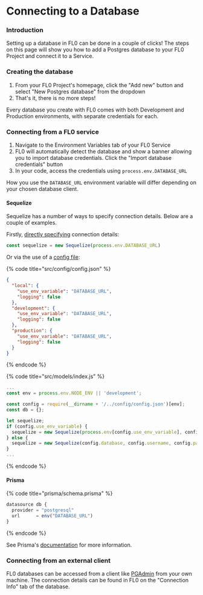 # Connecting to a Database

### Introduction

Setting up a database in FL0 can be done in a couple of clicks! The steps on this page will show you how to add a Postgres database to your FL0 Project and connect it to a Service.

### Creating the database

1. From your FL0 Project's homepage, click the "Add new" button and select "New Postgres database" from the dropdown
2. That's it, there is no more steps!

Every database you create with FL0 comes with both Development and Production environments, with separate credentials for each.



### Connecting from a FL0 service

1. Navigate to the Environment Variables tab of your FL0 Service
2. FL0 will automatically detect the database and show a banner allowing you to import database credentials. Click the "Import database credentials" button
3. In your code, access the credentials using `process.env.DATABASE_URL`

How you use the `DATABASE_URL` environment variable will differ depending on your chosen database client.&#x20;

#### Sequelize

Sequelize has a number of ways to specify connection details. Below are a couple of examples.

Firstly, [directly specifying](https://sequelize.org/docs/v6/getting-started/#connecting-to-a-database) connection details:

```javascript
const sequelize = new Sequelize(process.env.DATABASE_URL)
```



Or via the use of a [config file](https://sequelize.org/docs/v6/other-topics/migrations/#configuration):

{% code title="src/config/config.json" %}
```json
{
  "local": {
    "use_env_variable": "DATABASE_URL",
    "logging": false
  },
  "development": {
    "use_env_variable": "DATABASE_URL",
    "logging": false
  },
  "production": {
    "use_env_variable": "DATABASE_URL",
    "logging": false
  }
}
```
{% endcode %}

{% code title="src/models/index.js" %}
```javascript
...
const env = process.env.NODE_ENV || 'development';

const config = require(__dirname + '/../config/config.json')[env];
const db = {};

let sequelize;
if (config.use_env_variable) {
  sequelize = new Sequelize(process.env[config.use_env_variable], config);
} else {
  sequelize = new Sequelize(config.database, config.username, config.password, config);
}
...
```
{% endcode %}

#### Prisma

{% code title="prisma/schema.prisma" %}
```javascript
datasource db {
  provider = "postgresql"
  url      = env("DATABASE_URL")
}
```
{% endcode %}

See Prisma's [documentation](https://www.prisma.io/docs/reference/database-reference/connection-urls) for more information.

### Connecting from an external client

FL0 databases can be accessed from a client like [PGAdmin](https://www.pgadmin.org/) from your own machine. The connection details can be found in FL0 on the "Connection Info" tab of the database.&#x20;
